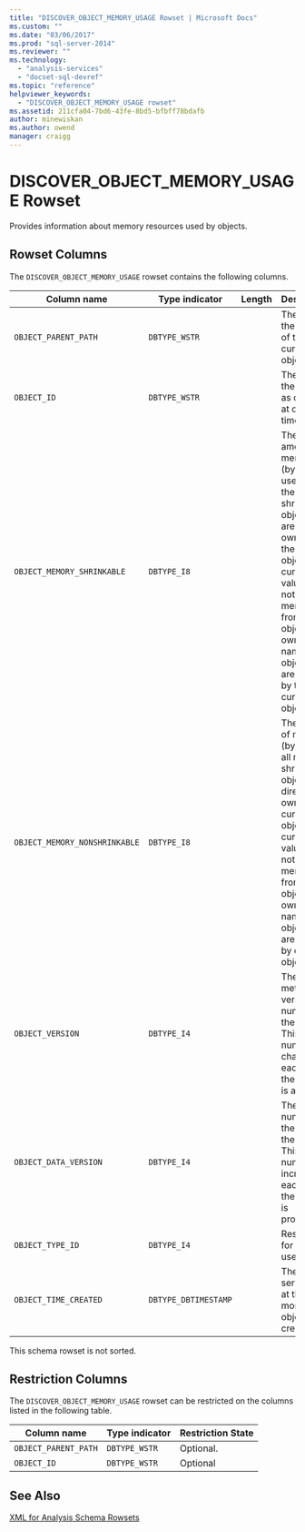 ```yaml
---
title: "DISCOVER_OBJECT_MEMORY_USAGE Rowset | Microsoft Docs"
ms.custom: ""
ms.date: "03/06/2017"
ms.prod: "sql-server-2014"
ms.reviewer: ""
ms.technology: 
  - "analysis-services"
  - "docset-sql-devref"
ms.topic: "reference"
helpviewer_keywords: 
  - "DISCOVER_OBJECT_MEMORY_USAGE rowset"
ms.assetid: 211cfa04-7bd6-43fe-8bd5-bfbff78bdafb
author: minewiskan
ms.author: owend
manager: craigg
---
```

# DISCOVER_OBJECT_MEMORY_USAGE Rowset
  Provides information about memory resources used by objects.  
  
## Rowset Columns  
 The `DISCOVER_OBJECT_MEMORY_USAGE` rowset contains the following columns.  
  
|Column name|Type indicator|Length|Description|  
|-----------------|--------------------|------------|-----------------|  
|`OBJECT_PARENT_PATH`|`DBTYPE_WSTR`||The path to the parent of the current object.|  
|`OBJECT_ID`|`DBTYPE_WSTR`||The ID of the object as defined at creation time.|  
|`OBJECT_MEMORY_SHRINKABLE`|`DBTYPE_I8`||The total amount of memory (bytes) used by all the shrinkable objects that are directly owned by the current object. The current value does not include memory from objects owned by named objects that are owned by the current object.|  
|`OBJECT_MEMORY_NONSHRINKABLE`|`DBTYPE_I8`||The amount of memory (bytes) of all non-shrinkable objects directly owned by current object. The current value does not include memory from objects owned by named objects that are owned by current object.|  
|`OBJECT_VERSION`|`DBTYPE_I4`||The metadata version number of the object. This number changes each time the object is altered.|  
|`OBJECT_DATA_VERSION`|`DBTYPE_I4`||The lineage number of the data in the object. This number increments each time the object is processed.|  
|`OBJECT_TYPE_ID`|`DBTYPE_I4`||Reserved for internal use.|  
|`OBJECT_TIME_CREATED`|`DBTYPE_DBTIMESTAMP`||The UTC server time at the moment the object was created.|  
  
 This schema rowset is not sorted.  
  
## Restriction Columns  
 The `DISCOVER_OBJECT_MEMORY_USAGE` rowset can be restricted on the columns listed in the following table.  
  
|Column name|Type indicator|Restriction State|  
|-----------------|--------------------|-----------------------|  
|`OBJECT_PARENT_PATH`|`DBTYPE_WSTR`|Optional.|  
|`OBJECT_ID`|`DBTYPE_WSTR`|Optional|  
  
## See Also  
 [XML for Analysis Schema Rowsets](xml-for-analysis-schema-rowsets.md)  
  
  
